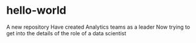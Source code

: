 # hello-world
A new repository
Have created Analytics teams as a leader
Now trying to get into the details of the role of a data scientist
